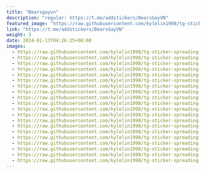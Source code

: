 ```yaml
---
title: "Bearsgayvn"
description: "regular: https://t.me/addstickers/BearsGayVN"
featured_image: "https://raw.githubusercontent.com/kylelin1998/tg-sticker-spreading-worldwide-images/main/img/812b92bf-dabc-4dea-b4e0-e613b9ca0af6.jpg"
link: "https://t.me/addstickers/BearsGayVN"
weight: 3
date: 2024-01-13T04:26:25+08:00
images:
  - https://raw.githubusercontent.com/kylelin1998/tg-sticker-spreading-worldwide-images/main/img/812b92bf-dabc-4dea-b4e0-e613b9ca0af6.jpg
  - https://raw.githubusercontent.com/kylelin1998/tg-sticker-spreading-worldwide-images/main/img/c0eb0d07-f9bc-470f-bbc0-dd80047b2302.jpg
  - https://raw.githubusercontent.com/kylelin1998/tg-sticker-spreading-worldwide-images/main/img/27f8a7c8-82e5-43af-af59-8b86bf074eb0.jpg
  - https://raw.githubusercontent.com/kylelin1998/tg-sticker-spreading-worldwide-images/main/img/325ce4de-03f2-4d5a-ace3-3b7748d4df48.jpg
  - https://raw.githubusercontent.com/kylelin1998/tg-sticker-spreading-worldwide-images/main/img/e1bb5f14-d494-47b6-b918-81ffed012752.jpg
  - https://raw.githubusercontent.com/kylelin1998/tg-sticker-spreading-worldwide-images/main/img/91ccf971-dad0-46a5-bedc-3be2d43088d1.jpg
  - https://raw.githubusercontent.com/kylelin1998/tg-sticker-spreading-worldwide-images/main/img/a32f44ee-eddf-43a3-bc84-b656ce2900d1.jpg
  - https://raw.githubusercontent.com/kylelin1998/tg-sticker-spreading-worldwide-images/main/img/4fb4c0e6-05a1-4807-a086-5027e27bd348.jpg
  - https://raw.githubusercontent.com/kylelin1998/tg-sticker-spreading-worldwide-images/main/img/e2c2cafa-7138-4cda-8074-067a7eb08339.jpg
  - https://raw.githubusercontent.com/kylelin1998/tg-sticker-spreading-worldwide-images/main/img/3b1afae4-f635-4a51-99c9-81d81d7bdac5.jpg
  - https://raw.githubusercontent.com/kylelin1998/tg-sticker-spreading-worldwide-images/main/img/95e1407e-d430-49e2-b407-e540a83e5cdc.jpg
  - https://raw.githubusercontent.com/kylelin1998/tg-sticker-spreading-worldwide-images/main/img/7576b0db-b79e-4d62-afc7-f84250ee19c2.jpg
  - https://raw.githubusercontent.com/kylelin1998/tg-sticker-spreading-worldwide-images/main/img/55f60044-c727-48fa-afaa-4cb06e995651.jpg
  - https://raw.githubusercontent.com/kylelin1998/tg-sticker-spreading-worldwide-images/main/img/b082b8a8-ff24-4fcf-8fa7-967de382052c.jpg
  - https://raw.githubusercontent.com/kylelin1998/tg-sticker-spreading-worldwide-images/main/img/496101c3-6177-45ea-bd93-a6d70720601a.jpg
  - https://raw.githubusercontent.com/kylelin1998/tg-sticker-spreading-worldwide-images/main/img/185053d1-0a22-41a5-9bd1-96dd2bc626ae.jpg
  - https://raw.githubusercontent.com/kylelin1998/tg-sticker-spreading-worldwide-images/main/img/fe485269-33d9-4b8b-9300-032a2e9bb312.jpg
  - https://raw.githubusercontent.com/kylelin1998/tg-sticker-spreading-worldwide-images/main/img/fe61ae2c-dde5-4a6b-bfc9-cade46a1786e.jpg
  - https://raw.githubusercontent.com/kylelin1998/tg-sticker-spreading-worldwide-images/main/img/071da483-fbbb-4b71-9cef-1c40ce7aed9c.jpg
  - https://raw.githubusercontent.com/kylelin1998/tg-sticker-spreading-worldwide-images/main/img/ac684ba5-e85e-4a94-9608-0e6e68b4d451.jpg
---
```

